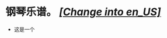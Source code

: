 # 钢琴乐谱。 *[[Change into en_US]](https://github.com/SakurajimaMai02/Piano-Scores/blob/main/README.md)*
- 这是一个

